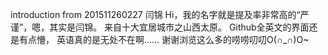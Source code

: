 introduction from 201511260227 闫锦
Hi，我的名字就是提及率非常高的“严谨”，嗯，其实是闫锦。
来自十大宜居城市之山西太原。
Github全英文的界面还是有点懵，
英语真的是无处不在啊……
谢谢浏览这么多的唠唠叨叨O(∩_∩)O~
